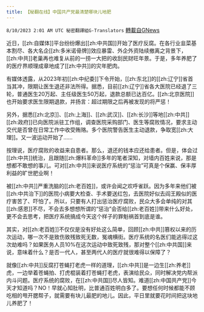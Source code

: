 ```yaml
---
title: 【秘翻在线】中国共产党最清楚哪块儿地肥
---
```

`8/10/2023 2:01 AM UTC 秘密翻譯組G-Translators` [轉載自GNews](https://gnews.org/articles/1540074)

近日，[[zh:自媒体]]平台纷纷爆出[[zh:中共国]]开始了医疗反腐。在各行业韭菜基本割尽、各大名企[[zh:多米诺骨牌]]效应暴雷、外企外资陆续撤离之背景下，[[zh:中共]]老巢再也难复从前的一捞一大把的收刮民财旺年景。于是，多年养肥了的医疗界顺理成章地成了[[zh:中共]]的灾年肥肉。

有媒体透露，从2023年初[[zh:中纪委]]下令开始，[[zh:东北]]的[[zh:辽宁]]省首当其冲，限期让医生退还非法所得。据悉，目前[[zh:辽宁]]省各大医院已经退了三轮，普通医生20万起、主任级医生50万起，退款总额已达百亿。[[zh:北京医院]]也开始要求医生限期退款，并扬言：超过期限之后再被发现的将严惩！

另外，据悉[[zh:北京]]、[[zh:上海]]、[[zh:武汉]]、[[zh:长沙]]等地[[zh:中共]][[zh:政府]]已向医院派驻工作组，调查医院采购部门、医生等腐败情况，要求主动交代是否曾在日常工作中收受贿赂。多个医院警告医生主动退款，争取宽[[zh:大理]]。又一波运动开始了……

按理说，医疗腐败的收益来自患者。那么，退还的钱本应还给患者。但是，体会过[[zh:中共]]统治，且跟随[[zh:爆料革命]]多年的笔者深知，对墙内百姓来说，那是想都不敢想的事儿。可对[[zh:中共]]来说医疗系统的“惩治”可真是个保赢、保丰厚利益的旷世肥业啊！

被[[zh:中共]]严重洗脑的[[zh:老百姓]]，或许会闻之欢呼雀跃。因为多年来他们被[[zh:中共治下]]的医院小病要大检查、手术要送红包，去医院好似去阎王殿似的医疗害苦了、吓怕了。所以，只要有人打出惩治医疗腐败，民众大多会单纯的对其[[zh:感恩]]不尽，不会去多想想所谓的“惩治”会否给[[zh:老百姓]]带来什么好处，更不会去思考，把医疗系统搞成今天这个样子的罪魁祸首到底是谁。

其实，对[[zh:老百姓]]不仅仅是没有好处这么简单，回顾[[zh:中共]]篡权以来的历次运动，哪一次不是致伤致残致死无数，冤魂横街。医疗系统的名医们能逃得过这次劫难吗？如果医务人员10%在这次运动中致死致残，那对整个[[zh:中共国]]来说，意味着什么？是否一代人，甚至两代人的医疗就很难得以保障了？

就像[[zh:中共]]反腐打苍蝇打老虎一样的道理，[[zh:中共]]是一边生[[zh:养老]]虎，一边举着苍蝇拍、打虎棍装着打苍蝇打老虎，表演给民众，同时解决党内帮派内斗问题。医疗系统的腐败，在[[zh:中共国]]尽人皆知。难道[[zh:中国共产党]]今天才知道吗？NO！早就心知肚明，比普通百姓明白多了。要想任何时候都能不顾吃相的甩开腮帮子，就需要有块儿最肥的地儿。因此，平日里就要花时间把这块地儿养肥了！
